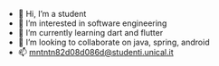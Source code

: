 - 👋 Hi, I’m a student
- 👀 I’m interested in software engineering
- 🌱 I’m currently learning dart and flutter
- 💞️ I’m looking to collaborate on java, spring, android
- 📫 mntntn82d08d086d@studenti.unical.it

<!---
mntntn82d08d086d/mntntn82d08d086d is a ✨ special ✨ repository because its `README.md` (this file) appears on your GitHub profile.
You can click the Preview link to take a look at your changes.
--->
